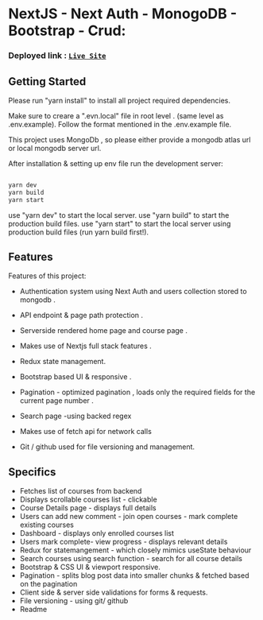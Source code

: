 # NextJS  - Next Auth - MonogoDB - Bootstrap - Crud:

### Deployed link : [`Live Site`](https://nextjs-blog-with-auth.vercel.app/)



## Getting Started
Please run "yarn install" to install all project required dependencies.

Make sure to creare a ".evn.local" file in root level . (same level as .env.example).
Follow the format mentioned in the .env.example file.

This project uses MongoDb , so please either provide a mongodb atlas url or local mongodb server url.

After installation & setting up env file run the development server:

```bash

yarn dev
yarn build
yarn start

```

use "yarn dev" to start the local server.
use "yarn build" to start the production build files.
use "yarn start" to start the local server using production build files (run yarn build first!).



## Features

Features of this project:

- Authentication system using Next Auth and users collection stored to mongodb .

- API endpoint & page path protection .

- Serverside rendered home page and course page .

- Makes use of Nextjs full stack features .

- Redux state management.

- Bootstrap based UI & responsive .

- Pagination - optimized pagination , loads only the required fields for the current page number . 

- Search page -using backed regex

- Makes use of fetch api for network calls 

- Git / github used for file versioning and management.



## Specifics
- Fetches list of courses from backend
- Displays scrollable courses list - clickable
- Course Details page - displays full details 
- Users can add new comment - join open courses - mark complete existing courses
- Dashboard - displays only enrolled courses list
- Users mark complete- view progress - displays relevant details
- Redux for statemangement - which closely mimics useState behaviour
- Search courses using search function - search for all course details
- Bootstrap & CSS UI & viewport responsive.
- Pagination - splits blog post data into smaller chunks & fetched based on the pagination
- Client side & server side validations for forms & requests.
- File versioning - using git/ github
- Readme